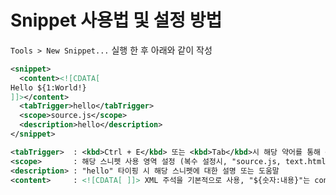 # Snippet 사용법 및 설정 방법

`Tools > New Snippet...` 실행 한 후 아래와 같이 작성
```xml
<snippet>
  <content><![CDATA[
Hello ${1:World!}
]]></content>
  <tabTrigger>hello</tabTrigger>
  <scope>source.js</scope>
  <description>hello</description>
</snippet>
```

```xml
<tabTrigger>  : <kbd>Ctrl + E</kbd> 또는 <kbd>Tab</kbd>시 해당 약어를 통해 <content> 부분 출력
<scope>       : 해당 스니펫 사용 영역 설정 (복수 설정시, "source.js, text.html, source.css")
<description> : "hello" 타이핑 시 해당 스니펫에 대한 설명 또는 도움말
<content>     : <![CDATA[ ]]> XML 주석을 기본적으로 사용, "${숫자:내용}"는 content 출력 시 빠른 편집 도움
```